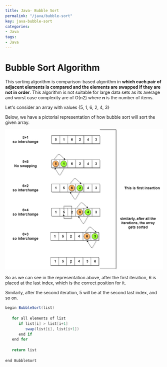 ```yaml
---
title: Java- Bubble Sort
permalink: "/java/bubble-sort"
key: java-bubble-sort
categories:
- Java
tags:
- Java
---
```


Bubble Sort Algorithm
=========================

This sorting algorithm is comparison-based algorithm in **which each pair of
adjacent elements is compared and the elements are swapped if they are not in
order**. This algorithm is not suitable for large data sets as its average and
worst case complexity are of Ο(n2) where **n** is the number of items.

Let's consider an array with values {5, 1, 6, 2, 4, 3}

Below, we have a pictorial representation of how bubble sort will sort the given
array.

![Bubble sort algorithm](media/6a1c7239abcfd29d3d87d835eda90452.png)

So as we can see in the representation above, after the first iteration, 6 is
placed at the last index, which is the correct position for it.

Similarly, after the second iteration, 5 will be at the second last index, and
so on.
```java
begin BubbleSort(list)

   for all elements of list
      if list[i] > list[i+1]
         swap(list[i], list[i+1])
      end if
   end for
   
   return list
   
end BubbleSort
```
